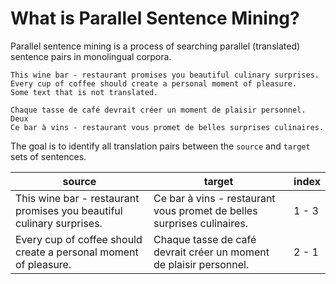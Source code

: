 # What is Parallel Sentence Mining?

Parallel sentence mining is a process of searching parallel (translated) sentence pairs in monolingual corpora.

```title="source (English)" linenums="1"
This wine bar - restaurant promises you beautiful culinary surprises.
Every cup of coffee should create a personal moment of pleasure.
Some text that is not translated.
```

```title="target (French)" linenums="1"
Chaque tasse de café devrait créer un moment de plaisir personnel.
Deux
Ce bar à vins - restaurant vous promet de belles surprises culinaires.
```

The goal is to identify all translation pairs between the `source` and `target` sets of sentences.


| source                                                                | target                                                                 | index |
| --------------------------------------------------------------------- | ---------------------------------------------------------------------- | ----- |
| This wine bar - restaurant promises you beautiful culinary surprises. | Ce bar à vins - restaurant vous promet de belles surprises culinaires. | 1 - 3 |
| Every cup of coffee should create a personal moment of pleasure.      | Chaque tasse de café devrait créer un moment de plaisir personnel.     | 2 - 1 |
